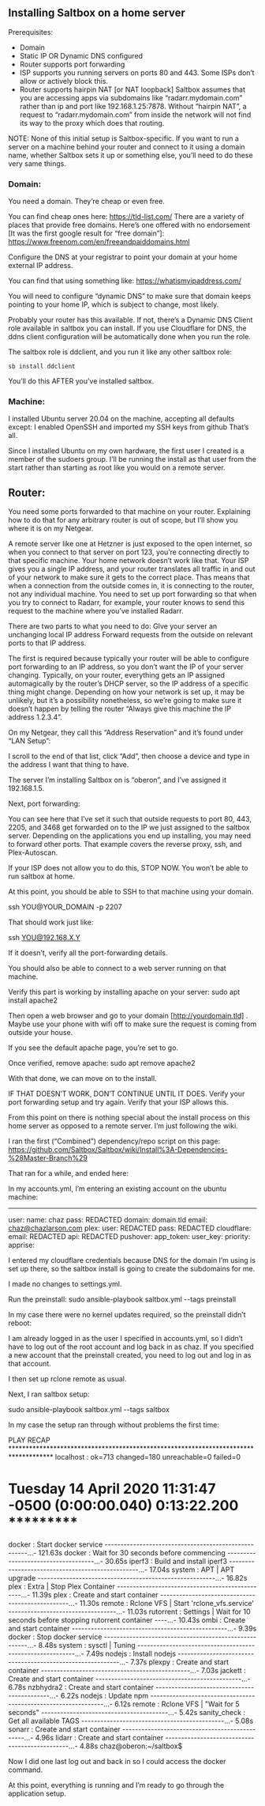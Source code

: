 ## Installing Saltbox on a home server

Prerequisites:
 - Domain
 - Static IP OR Dynamic DNS configured
 - Router supports port forwarding
 - ISP supports you running servers on ports 80 and 443.  Some ISPs don’t allow or actively block this.
 - Router supports hairpin NAT [or NAT loopback]
   Saltbox assumes that you are accessing apps via subdomains like “radarr.mydomain.com” rather than ip and port like 192.168.1.25:7878.
    Without “hairpin NAT”, a request to “radarr.mydomain.com” from inside the network will not find its way to the proxy which does that routing.

NOTE: None of this initial setup is Saltbox-specific. If you want to run a server on a machine behind your router and connect to it using a domain name, whether Saltbox sets it up or something else, you’ll need to do these very same things.

### Domain:

You need a domain.  They’re cheap or even free.

You can find cheap ones here:  https://tld-list.com/
There are a variety of places that provide free domains.  Here’s one offered with no endorsement [It was the first google result for “free domain”]: https://www.freenom.com/en/freeandpaiddomains.html

Configure the DNS at your registrar to point your domain at your home external IP address.

You can find that using something like: https://whatismyipaddress.com/

You will need to configure “dynamic DNS” to make sure that domain keeps pointing to your home IP, which is subject to change, most likely.

Probably your router has this available.  If not, there’s a Dynamic DNS Client role available in saltbox you can install.  If you use Cloudflare for DNS, the ddns client configuration will be automatically done when you run the role.

The saltbox role is ddclient, and you run it like any other saltbox role:

```
sb install ddclient
```

You’ll do this AFTER you’ve installed saltbox.

### Machine:

I installed Ubuntu server 20.04 on the machine, accepting all defaults except:
I enabled OpenSSH and imported my SSH keys from github
That’s all.

Since I installed Ubuntu on my own hardware, the first user I created is a member of the sudoers group.  I’ll be running the install as that user from the start rather than starting as root like you would on a remote server.

## Router:

You need some ports forwarded to that machine on your router.  Explaining how to do that for any arbitrary router is out of scope, but I’ll show you where it is on my Netgear.

A remote server like one at Hetzner is just exposed to the open internet, so when you connect to that server on port 123, you’re connecting directly to that specific machine.  Your home network doesn’t work like that.  Your ISP gives you a single IP address, and your router translates all traffic in and out of your network to make sure it gets to the correct place.  Thas means that when a connection from the outside comes in, it is connecting to the router, not any individual machine.  You need to set up port forwarding so that when you try to connect to Radarr, for example, your router knows to send this request to the machine where you’ve installed Radarr.

There are two parts to what you need to do:
GIve your server an unchanging local IP address
Forward requests from the outside on relevant ports to that IP address.

The first is required because typically your router will be able to configure port forwarding to an IP address, so you don’t want the IP of your server changing.  Typically, on your router, everything gets an IP assigned automagically by the router’s DHCP server, so the IP address of a specific thing might change.  Depending on how your network is set up, it may be unlikely, but it’s a possibility nonetheless, so we’re going to make sure it doesn’t happen by telling the router “Always give this machine the IP address 1.2.3.4”.

On my Netgear, they call this “Address Reservation” and it’s found under “LAN Setup”:


I scroll to the end of that list, click “Add”, then choose a device and type in the address I want that thing to have.

The server I’m installing Saltbox on is “oberon”, and I’ve assigned it 192.168.1.5.





Next, port forwarding:


You can see here that I’ve set it such that outside requests to port 80, 443, 2205, and 3468 get forwarded on to the IP we just assigned to the saltbox server.
Depending on the applications you end up installing, you may need to forward other ports.  That example covers the reverse proxy, ssh, and Plex-Autoscan.

If your ISP does not allow you to do this, STOP NOW.  You won’t be able to run saltbox at home.

At this point, you should be able to SSH to that machine using your domain.

ssh YOU@YOUR_DOMAIN -p 2207

That should work just like:


ssh YOU@192.168.X.Y

If it doesn’t, verify all the port-forwarding details.

You should also be able to connect to a web server running on that machine.

Verify this part is working by installing apache on your server:
sudo apt install apache2

Then open a web browser and go to your domain [http://yourdomain.tld] . Maybe use your phone with wifi off to make sure the request is coming from outside your house.

If you see the default apache page, you’re set to go.



Once verified, remove apache:
sudo apt remove apache2

With that done, we can move on to the install.


IF THAT DOESN’T WORK, DON’T CONTINUE UNTIL IT DOES.  Verify your port forwarding setup and try again.  Verify that your ISP allows this.

From this point on there is nothing special about the install process on this home server as opposed to a remote server.  I’m just following the wiki.

I ran the first (“Combined”) dependency/repo script on this page:
https://github.com/Saltbox/Saltbox/wiki/Install%3A-Dependencies-%28Master-Branch%29

That ran for a while, and ended here:


In my accounts.yml, I’m entering an existing account on the ubuntu machine:

---
user:
  name: chaz
  pass: REDACTED
  domain: domain.tld
  email: chaz@chazlarson.com
plex:
  user: REDACTED
  pass: REDACTED
cloudflare:
  email: REDACTED
  api: REDACTED
pushover:
  app_token:
  user_key:
  priority:
apprise:

I entered my cloudflare credentials because DNS for the domain I’m using is set up there, so the saltbox install is going to create the subdomains for me.

I made no changes to settings.yml.



Run the preinstall:
sudo ansible-playbook saltbox.yml --tags preinstall

In my case there were no kernel updates required, so the preinstall didn’t reboot:


I am already logged in as the user I specified in accounts.yml, so I didn’t have to log out of the root account and log back in as chaz.  If you specified a new account that the preinstall created, you need to log out and log in as that account.

I then set up rclone remote as usual.

Next, I ran saltbox setup:


sudo ansible-playbook saltbox.yml --tags saltbox

In my case the setup ran through without problems the first time:


PLAY RECAP ************************************************************************************
localhost              	: ok=713  changed=180  unreachable=0	failed=0

Tuesday 14 April 2020  11:31:47 -0500 (0:00:00.040)   	0:13:22.200 *********
===============================================================================
docker : Start docker service -----------------------------------------------------...- 121.63s
docker : Wait for 30 seconds before commencing ------------------------------------...- 30.65s
iperf3 : Build and install iperf3 -------------------------------------------------...- 17.04s
system : APT | APT upgrade --------------------------------------------------------...- 16.82s
plex : Extra | Stop Plex Container ------------------------------------------------...- 11.39s
plex : Create and start container -------------------------------------------------...- 11.30s
remote : Rclone VFS | Start 'rclone_vfs.service' ----------------------------------...- 11.03s
rutorrent : Settings | Wait for 10 seconds before stopping rutorrent container ----...- 10.43s
ombi : Create and start container -------------------------------------------------...- 9.39s
docker : Stop docker service ------------------------------------------------------...- 8.48s
system : sysctl | Tuning ----------------------------------------------------------...- 7.49s
nodejs : Install nodejs -----------------------------------------------------------...- 7.37s
plexpy : Create and start container -----------------------------------------------...- 7.03s
jackett : Create and start container ----------------------------------------------...- 6.78s
nzbhydra2 : Create and start container --------------------------------------------...- 6.22s
nodejs : Update npm ---------------------------------------------------------------...- 6.12s
remote : Rclone VFS | "Wait for 5 seconds" ----------------------------------------...- 5.42s
sanity_check : Get all available TAGS ---------------------------------------------...- 5.08s
sonarr : Create and start container -----------------------------------------------...- 4.96s
lidarr : Create and start container -----------------------------------------------...- 4.88s
chaz@oberon:~/saltbox$


Now I did one last log out and back in so I could access the docker command.

At this point, everything is running and I’m ready to go through the application setup.

